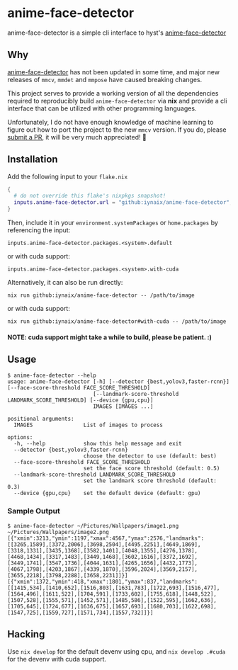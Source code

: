 # anime-face-detector

anime-face-detector is a simple cli interface to hyst's [anime-face-detector](https://github.com/hysts/anime-face-detector)

## Why
[anime-face-detector](https://github.com/hysts/anime-face-detector) has not been updated in some time, and major new releases of `mmcv`, `mmdet` and `mmpose` have caused breaking changes.

This project serves to provide a working version of all the dependencies required to reproducibly build `anime-face-detector` via **nix** and provide a cli interface that can be utilized with other programming languages.

Unfortunately, I do not have enough knowledge of machine learning to figure out how to port the project to the new `mmcv` version. If you do, please [submit a PR](https://github.com/hysts/anime-face-detector/pulls), it will be very much appreciated! 🙏

## Installation

Add the following input to your `flake.nix`
```nix
{
  # do not override this flake's nixpkgs snapshot!
  inputs.anime-face-detector.url = "github:iynaix/anime-face-detector";
}
```
Then, include it in your `environment.systemPackages` or `home.packages` by referencing the input:

```
inputs.anime-face-detector.packages.<system>.default
```

or with cuda support:
```
inputs.anime-face-detector.packages.<system>.with-cuda
```

Alternatively, it can also be run directly:

```
nix run github:iynaix/anime-face-detector -- /path/to/image
```

or with cuda support:
```
nix run github:iynaix/anime-face-detector#with-cuda -- /path/to/image
```

#### NOTE: cuda support might take a while to build, please be patient. :)

## Usage

```console
$ anime-face-detector --help
usage: anime-face-detector [-h] [--detector {best,yolov3,faster-rcnn}] [--face-score-threshold FACE_SCORE_THRESHOLD]
                           [--landmark-score-threshold LANDMARK_SCORE_THRESHOLD] [--device {gpu,cpu}]
                           IMAGES [IMAGES ...]

positional arguments:
  IMAGES                List of images to process

options:
  -h, --help            show this help message and exit
  --detector {best,yolov3,faster-rcnn}
                        choose the detector to use (default: best)
  --face-score-threshold FACE_SCORE_THRESHOLD
                        set the face score threshold (default: 0.5)
  --landmark-score-threshold LANDMARK_SCORE_THRESHOLD
                        set the landmark score threshold (default: 0.3)
  --device {gpu,cpu}    set the default device (default: gpu)
```

### Sample Output
```console
$ anime-face-detector ~/Pictures/Wallpapers/image1.png ~/Pictures/Wallpapers/image2.png
[{"xmin":3213,"ymin":1197,"xmax":4567,"ymax":2576,"landmarks":[[3265,1589],[3372,2006],[3698,2504],[4495,2251],[4649,1869],[3318,1331],[3435,1368],[3582,1401],[4048,1355],[4276,1378],[4468,1434],[3317,1483],[3449,1468],[3602,1616],[3372,1692],[3449,1741],[3547,1736],[4044,1631],[4265,1656],[4432,1773],[4067,1798],[4203,1867],[4339,1870],[3596,2024],[3569,2157],[3655,2218],[3798,2288],[3658,2231]]}]
[{"xmin":1372,"ymin":418,"xmax":1801,"ymax":837,"landmarks":[[1415,534],[1410,652],[1516,803],[1631,783],[1722,693],[1516,477],[1564,496],[1611,522],[1704,591],[1733,602],[1755,618],[1448,522],[1507,528],[1555,571],[1452,571],[1485,586],[1522,595],[1662,636],[1705,645],[1724,677],[1636,675],[1657,693],[1680,703],[1622,698],[1547,725],[1559,727],[1571,734],[1557,732]]}]
```

## Hacking
Use `nix develop` for the default devenv using cpu, and `nix develop .#cuda` for the devenv with cuda support.